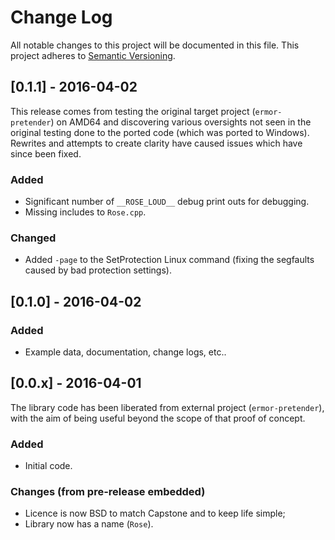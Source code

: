 # Change Log
All notable changes to this project will be documented in this file.
This project adheres to [Semantic Versioning](http://semver.org/).

## [0.1.1] - 2016-04-02

This release comes from testing the original target project (`ermor-pretender`) on AMD64 and discovering various oversights not seen in the original testing done to the ported code (which was ported to Windows).  Rewrites and attempts to create clarity have caused issues which have since been fixed.

### Added
- Significant number of `__ROSE_LOUD__` debug print outs for debugging.
- Missing includes to `Rose.cpp`.

### Changed
- Added `-page` to the SetProtection Linux command (fixing the segfaults caused by bad protection settings).

## [0.1.0] - 2016-04-02

### Added
- Example data, documentation, change logs, etc..

## [0.0.x] - 2016-04-01

The library code has been liberated from external project (`ermor-pretender`), with the aim of being useful beyond the scope of that proof of concept.

### Added
- Initial code.

### Changes (from pre-release embedded)
- Licence is now BSD to match Capstone and to keep life simple;
- Library now has a name (`Rose`).
